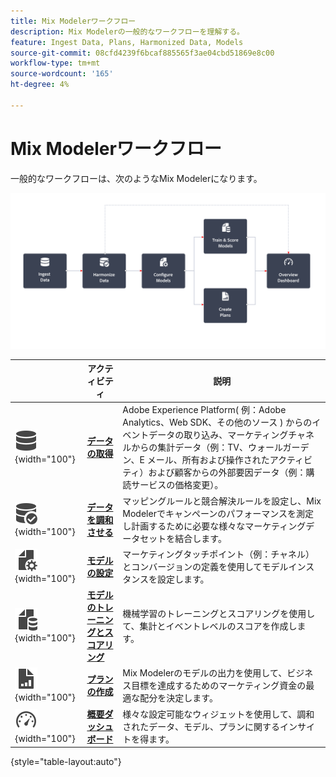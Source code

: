 ```yaml
---
title: Mix Modelerワークフロー
description: Mix Modelerの一般的なワークフローを理解する。
feature: Ingest Data, Plans, Harmonized Data, Models
source-git-commit: 08cfd4239f6bcaf885565f3ae04cbd51869e8c00
workflow-type: tm+mt
source-wordcount: '165'
ht-degree: 4%

---
```



# Mix Modelerワークフロー

一般的なワークフローは、次のようなMix Modelerになります。

![代替テキスト](../assets/ApplicationWorkflow.svg)

|  | アクティビティ | 説明 |
|---|---|---|
| ![データ](../assets/icons/Data.svg){width="100"} | [**データの取得**](../ingest-data/overview.md) | Adobe Experience Platform( 例：Adobe Analytics、Web SDK、その他のソース ) からのイベントデータの取り込み、マーケティングチャネルからの集計データ（例：TV、ウォールガーデン、E メール、所有および操作されたアクティビティ）および顧客からの外部要因データ（例：購読サービスの価格変更）。 |
| ![DataCheck](../assets/icons/DataCheck.svg){width="100"} | [**データを調和させる**](../harmonize-data/overview.md) | マッピングルールと競合解決ルールを設定し、Mix Modelerでキャンペーンのパフォーマンスを測定し計画するために必要な様々なマーケティングデータセットを結合します。 |
| ![FileConfig](../assets/icons/FileGear.svg){width="100"} | [**モデルの設定**](../models/create.md) | マーケティングタッチポイント（例：チャネル）とコンバージョンの定義を使用してモデルインスタンスを設定します。 |
| ![FileData](../assets/icons/FileData.svg){width="100"} | [**モデルのトレーニングとスコアリング**](../models/overview.md) | 機械学習のトレーニングとスコアリングを使用して、集計とイベントレベルのスコアを作成します。 |
| ![FileChart](../assets/icons/FileChart.svg){width="100"} | [**プランの作成**](../plans/overview.md) | Mix Modelerのモデルの出力を使用して、ビジネス目標を達成するためのマーケティング資金の最適な配分を決定します。 |
| ![ダッシュボード](../assets/icons/Dashboard.svg){width="100"} | [**概要ダッシュボード**](../dashboard/overview.md) | 様々な設定可能なウィジェットを使用して、調和されたデータ、モデル、プランに関するインサイトを得ます。 |

{style="table-layout:auto"}

